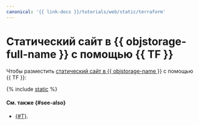 ```yaml
---
canonical: '{{ link-docs }}/tutorials/web/static/terraform'
---
```


# Статический сайт в {{ objstorage-full-name }} с помощью {{ TF }}

Чтобы разместить [статический сайт в {{ objstorage-name }}](./index.md) с помощью {{ TF }}:

{% include [static](../../../_tutorials/applied/static-terraform.md) %}

#### См. также {#see-also}

* [{#T}](./console.md).